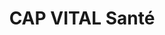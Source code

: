 ---
title: "CAP VITAL Santé"
url: /cormontreuil/cap-vital-sante/
shop: approvisionnement médical
---